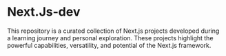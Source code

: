 # Next.Js-dev
This repository is a curated collection of Next.js projects developed during a learning journey and personal exploration. These projects highlight the powerful capabilities, versatility, and potential of the Next.js framework.
